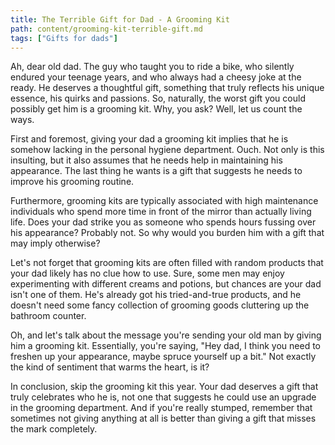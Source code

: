 ```yaml
---
title: The Terrible Gift for Dad - A Grooming Kit
path: content/grooming-kit-terrible-gift.md
tags: ["Gifts for dads"]
---
```


Ah, dear old dad. The guy who taught you to ride a bike, who silently endured your teenage years, and who always had a cheesy joke at the ready. He deserves a thoughtful gift, something that truly reflects his unique essence, his quirks and passions. So, naturally, the worst gift you could possibly get him is a grooming kit. Why, you ask? Well, let us count the ways.

First and foremost, giving your dad a grooming kit implies that he is somehow lacking in the personal hygiene department. Ouch. Not only is this insulting, but it also assumes that he needs help in maintaining his appearance. The last thing he wants is a gift that suggests he needs to improve his grooming routine.

Furthermore, grooming kits are typically associated with high maintenance individuals who spend more time in front of the mirror than actually living life. Does your dad strike you as someone who spends hours fussing over his appearance? Probably not. So why would you burden him with a gift that may imply otherwise?

Let's not forget that grooming kits are often filled with random products that your dad likely has no clue how to use. Sure, some men may enjoy experimenting with different creams and potions, but chances are your dad isn't one of them. He's already got his tried-and-true products, and he doesn't need some fancy collection of grooming goods cluttering up the bathroom counter.

Oh, and let's talk about the message you're sending your old man by giving him a grooming kit. Essentially, you're saying, "Hey dad, I think you need to freshen up your appearance, maybe spruce yourself up a bit." Not exactly the kind of sentiment that warms the heart, is it?

In conclusion, skip the grooming kit this year. Your dad deserves a gift that truly celebrates who he is, not one that suggests he could use an upgrade in the grooming department. And if you're really stumped, remember that sometimes not giving anything at all is better than giving a gift that misses the mark completely.